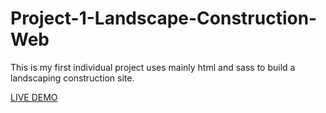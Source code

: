 # Project-1-Landscape-Construction-Web

This is my first individual project uses mainly html and sass to build a landscaping construction site.

[LIVE DEMO](https://linfeifu.github.io/Project-1-Landscape-Construction-Web/)
